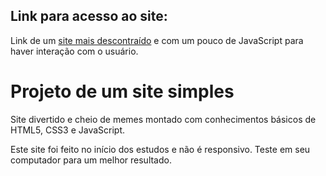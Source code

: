 ## Link para acesso ao site:
Link de um [site mais descontraído](https://andersonr-o.github.io/Html-Css/projeto-site-simples/index-site.html) e com um pouco de JavaScript para haver interação com o usuário.

# Projeto de um site simples
Site divertido e cheio de memes montado com conhecimentos básicos de HTML5, CSS3 e JavaScript.<br>

Este site foi feito no início dos estudos e não é responsivo. Teste em seu computador para um melhor resultado.
